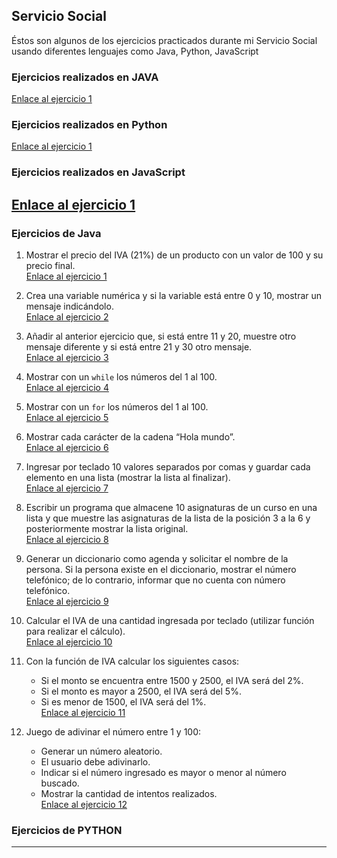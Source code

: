 ## Servicio Social

Éstos son algunos de los ejercicios practicados durante mi Servicio Social usando diferentes lenguajes como Java, Python, JavaScript

### Ejercicios realizados en JAVA
[Enlace al ejercicio 1](https://github.com/monepii/Ejercicios/blob/main/Java)
### Ejercicios realizados en Python
[Enlace al ejercicio 1](https://github.com/monepii/Ejercicios/blob/main/Python)
### Ejercicios realizados en JavaScript
[Enlace al ejercicio 1](https://github.com/monepii/Ejercicios/blob/main/JavaScript)
---

###  Ejercicios de Java

1. Mostrar el precio del IVA (21%) de un producto con un valor de 100 y su precio final.  
    [Enlace al ejercicio 1](https://github.com/monepii/Ejercicios/blob/main/Java/precioIVA.java)

2. Crea una variable numérica y si la variable está entre 0 y 10, mostrar un mensaje indicándolo.  
    [Enlace al ejercicio 2](https://github.com/monepii/Ejercicios/blob/main/Java/rango.java)

3. Añadir al anterior ejercicio que, si está entre 11 y 20, muestre otro mensaje diferente y si está entre 21 y 30 otro mensaje.  
    [Enlace al ejercicio 3](https://github.com/monepii/Ejercicios/blob/main/Java/rangoMejorado.java)

4. Mostrar con un `while` los números del 1 al 100.  
    [Enlace al ejercicio 4](https://github.com/monepii/Ejercicios/blob/main/Java/while.java)

5. Mostrar con un `for` los números del 1 al 100.  
    [Enlace al ejercicio 5](https://github.com/monepii/Ejercicios/blob/main/Java/cicloFor.java)

6. Mostrar cada carácter de la cadena “Hola mundo”.  
    [Enlace al ejercicio 6](https://github.com/monepii/Ejercicios/blob/main/Java/caracteres.java)

7. Ingresar por teclado 10 valores separados por comas y guardar cada elemento en una lista (mostrar la lista al finalizar).  
    [Enlace al ejercicio 7](https://github.com/monepii/Ejercicios/blob/main/Java/listas.java)

8. Escribir un programa que almacene 10 asignaturas de un curso en una lista y que muestre las asignaturas de la lista de la posición 3 a la 6 y posteriormente mostrar la lista original.  
    [Enlace al ejercicio 8](https://github.com/monepii/Ejercicios/blob/main/Java/asignaturas.java)

9. Generar un diccionario como agenda y solicitar el nombre de la persona. Si la persona existe en el diccionario, mostrar el número telefónico; de lo contrario, informar que no cuenta con número telefónico.  
    [Enlace al ejercicio 9](https://github.com/monepii/Ejercicios/blob/main/Java/agenda.java)

10. Calcular el IVA de una cantidad ingresada por teclado (utilizar función para realizar el cálculo).  
     [Enlace al ejercicio 10](https://github.com/monepii/Ejercicios/blob/main/Java/precioIVAentrada.java)

11. Con la función de IVA calcular los siguientes casos:  
    - Si el monto se encuentra entre 1500 y 2500, el IVA será del 2%.  
    - Si el monto es mayor a 2500, el IVA será del 5%.  
    - Si es menor de 1500, el IVA será del 1%.  
     [Enlace al ejercicio 11](https://github.com/monepii/Ejercicios/blob/main/Java/ifIVA.java)

12. Juego de adivinar el número entre 1 y 100:  
    - Generar un número aleatorio.  
    - El usuario debe adivinarlo.  
    - Indicar si el número ingresado es mayor o menor al número buscado.  
    - Mostrar la cantidad de intentos realizados.  
     [Enlace al ejercicio 12](https://github.com/monepii/Ejercicios/blob/main/Java/adivinarNumero.java)

###  Ejercicios de PYTHON
---


 
